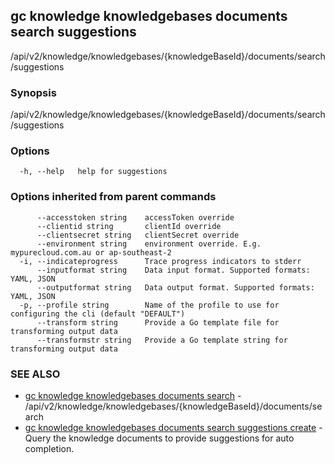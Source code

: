 ## gc knowledge knowledgebases documents search suggestions

/api/v2/knowledge/knowledgebases/{knowledgeBaseId}/documents/search/suggestions

### Synopsis

/api/v2/knowledge/knowledgebases/{knowledgeBaseId}/documents/search/suggestions

### Options

```
  -h, --help   help for suggestions
```

### Options inherited from parent commands

```
      --accesstoken string    accessToken override
      --clientid string       clientId override
      --clientsecret string   clientSecret override
      --environment string    environment override. E.g. mypurecloud.com.au or ap-southeast-2
  -i, --indicateprogress      Trace progress indicators to stderr
      --inputformat string    Data input format. Supported formats: YAML, JSON
      --outputformat string   Data output format. Supported formats: YAML, JSON
  -p, --profile string        Name of the profile to use for configuring the cli (default "DEFAULT")
      --transform string      Provide a Go template file for transforming output data
      --transformstr string   Provide a Go template string for transforming output data
```

### SEE ALSO

* [gc knowledge knowledgebases documents search](gc_knowledge_knowledgebases_documents_search.html)	 - /api/v2/knowledge/knowledgebases/{knowledgeBaseId}/documents/search
* [gc knowledge knowledgebases documents search suggestions create](gc_knowledge_knowledgebases_documents_search_suggestions_create.html)	 - Query the knowledge documents to provide suggestions for auto completion.


